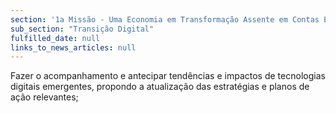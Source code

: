 ```yaml
---
section: '1a Missão - Uma Economia em Transformação Assente em Contas Equilibradas'
sub_section: "Transição Digital"
fulfilled_date: null
links_to_news_articles: null
---
```


Fazer o acompanhamento e antecipar tendências e impactos de tecnologias digitais emergentes, propondo a atualização das estratégias e planos de ação relevantes;